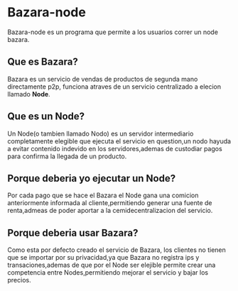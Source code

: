 # Bazara-node
Bazara-node es un programa que permite a los usuarios correr un node bazara.
## Que es Bazara?
Bazara es un servicio de vendas de productos de segunda mano directamente p2p,
funciona atraves de un servicio centralizado a elecion llamado **Node**.
## Que es un Node?
Un Node(o tambien llamado Nodo) es un servidor intermediario completamente elegible
que ejecuta el servicio en question,un nodo hayuda a evitar contenido indevido en los
servidores,ademas de custodiar pagos para confirma la llegada de un producto.
## Porque deberia yo ejecutar un Node?
Por cada pago que se hace el Bazara el Node gana una comicion anteriormente informada 
al cliente,permitiendo generar una fuente de renta,admeas de poder aportar a la cemidecentralizacion
del servicio.
## Porque deberia usar Bazara?
Como esta por defecto creado el servicio de Bazara, los clientes no tienen que se importar
por su privacidad,ya que Bazara no registra ips y transaciones,ademas de que por el Node ser elejible 
permite crear una competencia entre Nodes,permitiendo mejorar el servicio y bajar los precios.